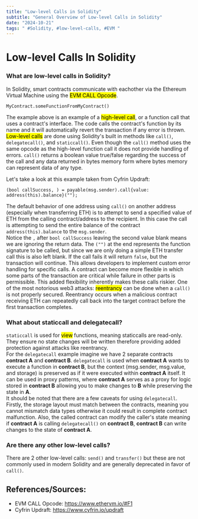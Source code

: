 ```yaml
---
title: "Low-level Calls in Solidity"
subtitle: "General Overview of Low-level Calls in Solidity"
date: "2024-10-21"
tags: " #Solidity, #low-level-calls, #EVM "
---
```

# Low-level Calls In Solidity 
### What are low-level calls in Solidity?
In Solidity, smart contracts communicate with eachother via the Ethereum Virtual Machine using the <mark>EVM CALL Opcode</mark>.

```
MyContract.someFunctionFromMyContract()
```

The example above is an example of a <mark>high-level call</mark>, or a function call that uses a contract's interface. The code calls the contract's function by its name and it will automatically revert the transaction if any error is thrown. <mark>Low-level calls</mark> are done using Solidity's built in methods like `call()`, `delegatecall()`, and `staticcall()`. Even though the `call()` method uses the same opcode as the high-level function call it does not provide handling of errors. `call()` returns a boolean value true/false regarding the success of the call and any data returned in bytes memory form where bytes memory can represent data of any type. <br>

Let's take a look at this example taken from Cyfrin Updraft:

```
(bool callSuccess, ) = payable(msg.sender).call{value: address(this).balance}("");
```

The default behavior of one address using `call()` on another address (especially when transferring ETH) is to attempt to send a specified value of ETH from the calling contract/address to the recipient. In this case the call is attempting to send the entire balance of the contract `address(this).balance` to the `msg.sender`.<br>
Notice the `,` after `bool callSuccess` leaving the second value blank means we are ignoring the return data. The `("")` at the end represents the function signature to be called, but since we are only doing a simple ETH transfer call this is also left blank. If the call fails it will return `false`, but the transaction will continue. This allows developers to implement custom error handling for specific calls. A contract can become more flexible in which some parts of the transaction are critical while failure in other parts is permissible. This added flexibility inherently makes these calls riskier. One of the most notorious web3 attacks: <mark>reentrancy</mark> can be done when a `call()` is not properly secured. Reentrancy occurs when a malicious contract receiving ETH can repeatedly call back into the target contract before the first transaction completes.

### What about staticcall and delegatecall?
`staticcall` is used for <mark>view</mark> functions, meaning staticcalls are read-only. They ensure no state changes will be written therefore providing added protection against attacks like reentrancy. <br>
For the `delegatecall` example imagine we have 2 separate contracts **contract A** and **contract B**. `delegatecall` is used when **contract A** wants to execute a function in **contract B**, but the context (msg.sender, msg.value, and storage) is preserved as if it were executed within **contract A** itself. It can be used in proxy patterns, where **contract A** serves as a proxy for logic stored in **contract B** allowing you to make changes to **B** while preserving the state in **A**. <br>
It should be noted that there are a few caveats for using `delegatecall`. Firstly, the storage layout must match between the contracts, meaning you cannot mismatch data types otherwise it could result in complete contract malfunction. Also, the called contract can modify the caller's state meaning if **contract A** is calling `delegatecall()` on **contract B**, **contract B** can write changes to the state of **contract A**.

### Are there any other low-level calls?
There are 2 other low-level calls: `send()` and `transfer()` but these are not commonly used in modern Solidity and are generally deprecated in favor of `call()`.<br>

## References/Sources:
* EVM CALL Opcode: https://www.ethervm.io/#F1
* Cyfrin Updraft: https://www.cyfrin.io/updraft
